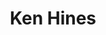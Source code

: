 ---
layout: default
title: "Ken Hines"
job_title: "Job Title"
email: kenhines@pettingzooplush.com
portrait: "http://placehold.it/300x200"
category: "staff"
---